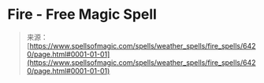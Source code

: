 <!--yml

category: 未分类

date: 2024-06-12 18:41:05

-->

# Fire - Free Magic Spell

> 来源：[https://www.spellsofmagic.com/spells/weather_spells/fire_spells/6420/page.html#0001-01-01](https://www.spellsofmagic.com/spells/weather_spells/fire_spells/6420/page.html#0001-01-01)
